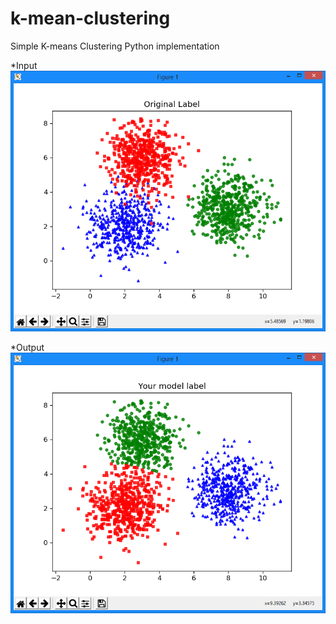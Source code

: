 # k-mean-clustering
Simple K-means Clustering Python implementation



*Input
![alt text](image/og.png)

*Output
![alt text](image/k-means.png)
